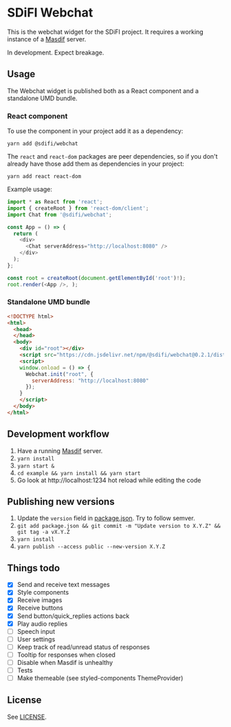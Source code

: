 # SDiFI Webchat

This is the webchat widget for the SDiFI project. It requires a working instance
of a [Masdif](https://github.com/sdifi/masdif/) server.

In development. Expect breakage.

## Usage

The Webchat widget is published both as a React component and a standalone UMD
bundle.

### React component

To use the component in your project add it as a dependency:

```
yarn add @sdifi/webchat
```

The `react` and `react-dom` packages are peer dependencies, so if you don't
already have those add them as dependencies in your project:

```
yarn add react react-dom
```

Example usage:

```typescript
import * as React from 'react';
import { createRoot } from 'react-dom/client';
import Chat from '@sdifi/webchat';

const App = () => {
  return (
    <div>
      <Chat serverAddress="http://localhost:8080" />
    </div>
  );
};

const root = createRoot(document.getElementById('root')!);
root.render(<App />, );
```

### Standalone UMD bundle

```html
<!DOCTYPE html>
<html>
  <head>
  </head>
  <body>
    <div id="root"></div>
    <script src="https://cdn.jsdelivr.net/npm/@sdifi/webchat@0.2.1/dist/webchat.umd.production.min.js"></script>
    <script>
    window.onload = () => {
      Webchat.init("root", {
        serverAddress: "http://localhost:8080"
      });
    }
    </script>
  </body>
</html>
```

## Development workflow

1. Have a running [Masdif](https://github.com/sdifi/masdif/) server.
2. `yarn install`
3. `yarn start &`
4. `cd example && yarn install && yarn start`
5. Go look at http://localhost:1234 hot reload while editing the code

## Publishing new versions

1. Update the `version` field in [package.json](./package.json). Try to follow semver.
2. `git add package.json && git commit -m "Update version to X.Y.Z" && git tag -a vX.Y.Z`
4. `yarn install`
5. `yarn publish --access public --new-version X.Y.Z`

## Things todo

- [x] Send and receive text messages
- [x] Style components
- [x] Receive images
- [x] Receive buttons
- [x] Send button/quick_replies actions back
- [x] Play audio replies
- [ ] Speech input
- [ ] User settings
- [ ] Keep track of read/unread status of responses
- [ ] Tooltip for responses when closed
- [ ] Disable when Masdif is unhealthy
- [ ] Tests
- [ ] Make themeable (see styled-components ThemeProvider)

## License

See [LICENSE](./LICENSE).
